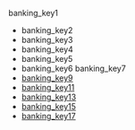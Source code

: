 banking_key1
* banking_key2
* banking_key3
* banking_key4
* banking_key5
* banking_key6
banking_key7
* [banking_key9](https://www.thebalance.com/what-is-banking-3305812)
* [banking_key11](http://www.technofunc.com/index.php/domain-knowledge/banking-domain/item/what-is-a-bank)
* [banking_key13](https://www.thebalance.com/what-is-interest-315436)
* [banking_key15](https://youtu.be/UMAELCrJxt0)
* [banking_key17](https://youtu.be/SaGmRqL-B2c)
